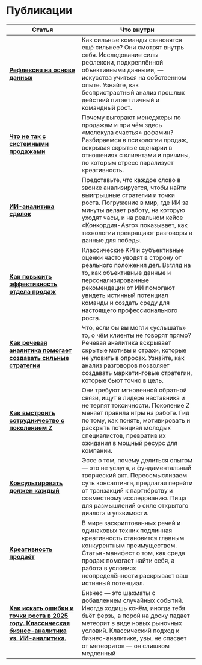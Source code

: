 <!-- Встроенные стили для выравнивания ячеек таблицы по верхнему краю -->
<style>
  .vp-doc table td {
    vertical-align: top;
  }
</style>

# Публикации

| Статья                                                                                                                                                    | Что внутри                                                                                                                                                                                                                                                                                |
| --------------------------------------------------------------------------------------------------------------------------------------------------------- | ----------------------------------------------------------------------------------------------------------------------------------------------------------------------------------------------------------------------------------------------------------------------------------------- |
| [**Рефлексия на основе данных**](/journal/articles/refleksiya-na-osnove-dannykh-osnovnoi-resurs-k-razvitiyu-komandy)                                      | Как сильные команды становятся ещё сильнее? Они смотрят внутрь себя. Исследование силы рефлексии, подкреплённой объективными данными, — искусства учиться на собственном опыте. Узнайте, как беспристрастный анализ прошлых действий питает личный и командный рост.                      |
| [**Что не так с системными продажами**](/journal/articles/chto-ne-tak-s-sistemnymi-prodazhami)                                                            | Почему выгорают менеджеры по продажам и при чём здесь «молекула счастья» дофамин? Разбираемся в психологии продаж, вскрывая скрытые сценарии в отношениях с клиентами и причины, по которым стресс парализует креативность.                                                               |
| [**ИИ-аналитика сделок**](/journal/articles/ii-analitika-sdelok-kak-tekhnologii-povyshayut-effektivnost-prodazh)                                          | Представьте, что каждое слово в звонке анализируется, чтобы найти выигрышные стратегии и точки роста. Погружение в мир, где ИИ за минуты делает работу, на которую уходят часы, и на реальном кейсе «Конкордия-Авто» показывает, как технологии превращают разговоры в данные для победы. |
| [**Как повысить эффективность отдела продаж**](/journal/articles/kak-povysit-effektivnost-otdela-prodazh-sovremennye-podkhody-i-instrumenty)              | Классические KPI и субъективные оценки часто уводят в сторону от реального положения дел. Взгляд на то, как объективные данные и персонализированные рекомендации от ИИ помогают увидеть истинный потенциал команды и создать среду для настоящего профессионального роста.               |
| [**Как речевая аналитика помогает создавать сильные стратегии**](/journal/articles/kak-rechevaya-analitika-na-baze-ii-pomogaet-sozdavat-silnye-strategii) | Что, если бы вы могли «услышать» то, о чём клиенты не говорят прямо? Речевая аналитика вскрывает скрытые мотивы и страхи, которые не уловить в опросах. Узнайте, как анализ разговоров позволяет создавать маркетинговые стратегии, которые бьют точно в цель.                            |
| [**Как выстроить сотрудничество с поколением Z**](/journal/articles/kak-vystroit-effektivnoe-sotrudnichestvo-s-pokoleniem-z)                              | Они требуют мгновенной обратной связи, ищут в лидере наставника и не терпят токсичности. Поколение Z меняет правила игры на работе. Гид по тому, как понять, мотивировать и раскрыть потенциал молодых специалистов, превратив их ожидания в мощный ресурс для компании.                  |
| [**Консультировать должен каждый**](/journal/articles/konsultirovat-dolzhen-kazhdyi)                                                                      | Эссе о том, почему делиться опытом — это не услуга, а фундаментальный творческий акт. Переосмысливаем суть консалтинга, предлагая перейти от транзакций к партнёрству и совместному исследованию. Пища для размышлений о силе открытого диалога и уязвимости.                       |
| [**Креативность продаёт**](/journal/articles/kreativnost-prodayot)                                                                                        | В мире заскриптованных речей и одинаковых техник подлинная креативность становится главным конкурентным преимуществом. Статья-манифест о том, как среда продаж помогает найти себя, а работа в условиях неопределённости раскрывает ваш истинный потенциал.                               |
| [**Как искать ошибки и точки роста в 2025 году. Классическая бизнес-аналитика vs. ИИ-аналитика.**](/journal/articles/ai-business-analytics-2025)          | Бизнес — это шахматы с добавлением случайных событий. Иногда ходишь конём, иногда тебя бьёт ферзь, а порой на доску падает метеорит в виде новых рыночных условий. Классический подход к бизнес-аналитике, увы, не спасает от метеоритов — он слишком медленный                           |
